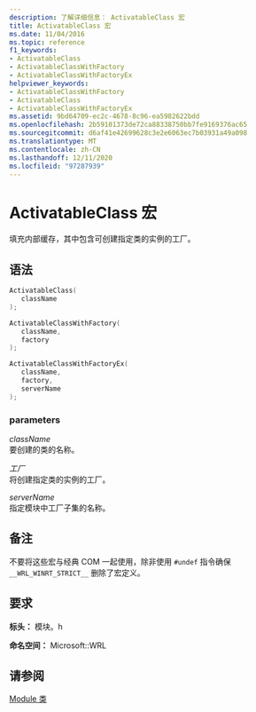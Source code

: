 ```yaml
---
description: 了解详细信息： ActivatableClass 宏
title: ActivatableClass 宏
ms.date: 11/04/2016
ms.topic: reference
f1_keywords:
- ActivatableClass
- ActivatableClassWithFactory
- ActivatableClassWithFactoryEx
helpviewer_keywords:
- ActivatableClassWithFactory
- ActivatableClass
- ActivatableClassWithFactoryEx
ms.assetid: 9bd64709-ec2c-4678-8c96-ea5982622bdd
ms.openlocfilehash: 2b59101373de72ca88338750bb7fe9169376ac65
ms.sourcegitcommit: d6af41e42699628c3e2e6063ec7b03931a49a098
ms.translationtype: MT
ms.contentlocale: zh-CN
ms.lasthandoff: 12/11/2020
ms.locfileid: "97287939"
---
```

# <a name="activatableclass-macros"></a>ActivatableClass 宏

填充内部缓存，其中包含可创建指定类的实例的工厂。

## <a name="syntax"></a>语法

```cpp
ActivatableClass(
   className
);

ActivatableClassWithFactory(
   className,
   factory
);

ActivatableClassWithFactoryEx(
   className,
   factory,
   serverName
);
```

### <a name="parameters"></a>parameters

*className*<br/>
要创建的类的名称。

*工厂*<br/>
将创建指定类的实例的工厂。

*serverName*<br/>
指定模块中工厂子集的名称。

## <a name="remarks"></a>备注

不要将这些宏与经典 COM 一起使用，除非使用 `#undef` 指令确保 `__WRL_WINRT_STRICT__` 删除了宏定义。

## <a name="requirements"></a>要求

**标头：** 模块。h

**命名空间：** Microsoft::WRL

## <a name="see-also"></a>请参阅

[Module 类](module-class.md)
